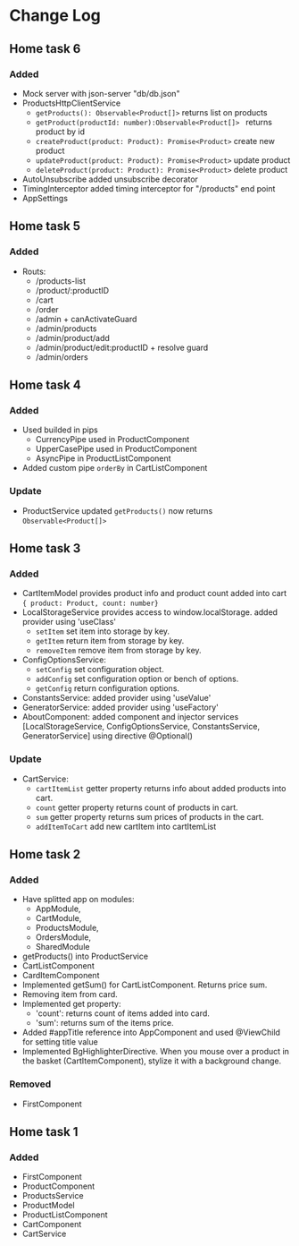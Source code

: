 # Change Log

## Home task 6
### Added
- Mock server with json-server "db/db.json"
- ProductsHttpClientService
    - ```getProducts(): Observable<Product[]>``` returns list on products
    - ```getProduct(productId: number):Observable<Product[]> ``` returns product by id
    - ```createProduct(product: Product): Promise<Product>``` create new product
    - ```updateProduct(product: Product): Promise<Product>``` update product
    - ```deleteProduct(product: Product): Promise<Product>``` delete product
- AutoUnsubscribe added unsubscribe decorator 
- TimingInterceptor added timing interceptor for "/products" end point
- AppSettings

## Home task 5
### Added
-  Routs: 
    - /products-list
    - /product/:productID
    - /cart
    - /order
    - /admin + canActivateGuard
    - /admin/products
    - /admin/product/add
    - /admin/product/edit:productID + resolve guard
    - /admin/orders

## Home task 4
### Added
- Used builded in pips
    - CurrencyPipe used in ProductComponent
    - UpperCasePipe used in ProductComponent
    - AsyncPipe in ProductListComponent
- Added custom pipe ```orderBy``` in CartListComponent
### Update
-  ProductService updated ```getProducts()``` now returns ```Observable<Product[]>```

## Home task 3
### Added
- CartItemModel provides product info and product count added into cart 
    <br>``{ product: Product, count: number}``
- LocalStorageService provides access to window.localStorage. added provider using 'useClass'
    - ```setItem``` set item into storage by key.
    - ```getItem``` return item from storage by key.
    - ```removeItem``` remove item from storage by key.
- ConfigOptionsService: 
    - ```setConfig``` set configuration object.
    - ```addConfig``` set configuration option or bench of options.
    - ```getConfig``` return configuration options.
- ConstantsService: added provider using 'useValue'
- GeneratorService: added provider using 'useFactory'
- AboutComponent: added component and injector services [LocalStorageService, ConfigOptionsService, ConstantsService, GeneratorService] using directive @Optional()
### Update
- CartService:
    - ```cartItemList``` getter property returns info about added products into cart.
    - ```count``` getter property returns count of products in cart.
    - ```sum``` getter property returns sum prices of products in the cart.
    - ```addItemToCart``` add new cartItem into cartItemList


## Home task 2
### Added
- Have splitted app on modules:
    - AppModule, 
    - CartModule, 
    - ProductsModule, 
    - OrdersModule, 
    - SharedModule
- getProducts() into ProductService
- CartListComponent
- CardItemComponent
- Implemented getSum() for CartListComponent. Returns price sum.
- Removing item from card.
- Implemented get property:
    - 'count': returns count of items added into card.
    - 'sum': returns  sum of the items price.
- Added #appTitle reference into AppComponent and used @ViewChild for setting title value
- Implemented BgHighlighterDirective. When you mouse over a product in the basket (CartItemComponent), stylize it with a background change.
### Removed
- FirstComponent

## Home task 1
### Added
- FirstComponent
- ProductComponent
- ProductsService
- ProductModel
- ProductListComponent
- CartComponent
- CartService
